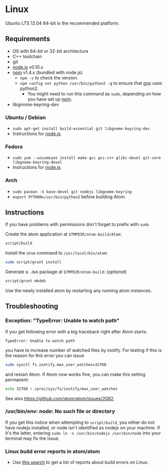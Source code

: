 # Linux

Ubuntu LTS 12.04 64-bit is the recommended platform.

## Requirements

  * OS with 64-bit or 32-bit architecture
  * C++ toolchain
  * git
  * [node.js](http://nodejs.org/download/) v0.10.x
  * [npm](http://www.npmjs.org/) v1.4.x (bundled with node.js)
    * `npm -v` to check the version.
    * `npm config set python /usr/bin/python2 -g` to ensure that gyp uses python2.
      * You might need to run this command as `sudo`, depending on how you have set up [npm](https://github.com/joyent/node/wiki/Installing-Node.js-via-package-manager#ubuntu-mint-elementary-os).
  * libgnome-keyring-dev

### Ubuntu / Debian
* `sudo apt-get install build-essential git libgnome-keyring-dev`
* Instructions for  [node.js](https://github.com/joyent/node/wiki/Installing-Node.js-via-package-manager#ubuntu-mint-elementary-os).

### Fedora
* `sudo yum --assumeyes install make gcc gcc-c++ glibc-devel git-core libgnome-keyring-devel`
* Instructions for [node.js](https://github.com/joyent/node/wiki/Installing-Node.js-via-package-manager#fedora).

### Arch
* `sudo pacman -S base-devel git nodejs libgnome-keyring`
* `export PYTHON=/usr/bin/python2` before building Atom.

## Instructions

If you have problems with permissions don't forget to prefix with `sudo`

Create the atom application at `$TMPDIR/atom-build/Atom`:

```sh
script/build
```

Install the `atom` command to `/usr/local/bin/atom`:

```sh
sudo script/grunt install
```

Generate a `.deb` package at `$TMPDIR/atom-build`: (*optional*)

```sh
script/grunt mkdeb
```

Use the newly installed atom by restarting any running atom instances.

## Troubleshooting

### Exception: "TypeError: Unable to watch path"

If you get following error with a big traceback right after Atom starts:

  ```
  TypeError: Unable to watch path
  ```

you have to increase number of watched files by inotify.  For testing if
this is the reason for this error you can issue

  ```sh
  sudo sysctl fs.inotify.max_user_watches=32768
  ```

and restart Atom.  If Atom now works fine, you can make this setting permanent:

  ```sh
  echo 32768 > /proc/sys/fs/inotify/max_user_watches
  ```

See also https://github.com/atom/atom/issues/2082.

### /usr/bin/env: node: No such file or directory

If you get this notice when attempting to `script/build`, you either do not
have nodejs installed, or node isn't identified as nodejs on your machine.
If it's the latter, entering `sudo ln -s /usr/bin/nodejs /usr/bin/node` into
your terminal may fix the issue.

### Linux build error reports in atom/atom
* Use [this search](https://github.com/atom/atom/search?q=label%3Abuild-error+label%3Alinux&type=Issues)
  to get a list of reports about build errors on Linux.
